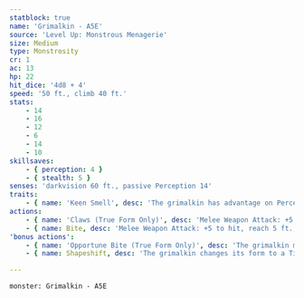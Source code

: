 ```yaml
---
statblock: true
name: 'Grimalkin - A5E'
source: 'Level Up: Monstrous Menagerie'
size: Medium
type: Monstrosity
cr: 1
ac: 13
hp: 22
hit_dice: '4d8 + 4'
speed: '50 ft., climb 40 ft.'
stats:
    - 14
    - 16
    - 12
    - 6
    - 14
    - 10
skillsaves:
    - { perception: 4 }
    - { stealth: 5 }
senses: 'darkvision 60 ft., passive Perception 14'
traits:
    - { name: 'Keen Smell', desc: 'The grimalkin has advantage on Perception checks that rely on smell.' }
actions:
    - { name: 'Claws (True Form Only)', desc: 'Melee Weapon Attack: +5 to hit, reach 5 ft., one target. Hit: 6 (1d6+3) slashing damage. If the grimalkin moves at least 20 feet straight towards the target before the attack, the target makes a DC 12 Strength saving throw, falling prone on a failure.' }
    - { name: Bite, desc: 'Melee Weapon Attack: +5 to hit, reach 5 ft., one target. Hit: 5 (1d4+3) piercing damage.' }
'bonus actions':
    - { name: 'Opportune Bite (True Form Only)', desc: 'The grimalkin makes a bite attack against a prone creature.' }
    - { name: Shapeshift, desc: 'The grimalkin changes its form to a Tiny cat or into its true form, which resembles a panther. While shapeshifted, its statistics are unchanged except for its size. It reverts to its true form if it dies.' }

---
```

```statblock
monster: Grimalkin - A5E
```

